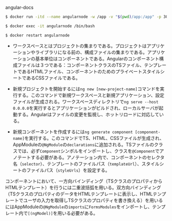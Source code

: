 angular-docs

```bash
$ docker run -itd --name angularnode -w /app -v "$(pwd)/app:/app" -p 3000:3000 node

$ docker exec -it angularnode /bin/bash

$ docker restart angularnode
```

- ワークスペースとはプロジェクトの集まりである。プロジェクトはアプリケーションやライブラリになる前の、構成ファイルの集まりである。アプリケーションの基本単位はコンポーネントである。Angularのコンポーネント構成ファイルは３つである：コンポーネントクラスのTSファイル、テンプレートであるHTMLファイル、コンポーネントのためのプライベートスタイルシートであるCSSファイルである。

- 新規プロジェクトを開始するには`ng new [new-project-name]`コマンドを実行する。このコマンドで新規ワークスペースと新規アプリケーション、設定ファイルが生成される。ワークスペースディレクトリで`ng serve --host 0.0.0.0`を実行するとアプリケーションがビルドされ、ローカルサーバが起動する。Angularはファイルの変更を監視し、ホットリロードに対応している。

- 新規コンポーネントを作成するには`ng generate component [component-name]`を実行する。このコマンドでTS、HTML、CSSファイルが生成され、AppModuleの`@NgModule`の`declarations`に追加される。TSファイルのクラスでは、必ず`Component`シンボルをインポートし、クラスを`@Component`でアノテートする必要がある。アノテーション内で、コンポーネントのセレクタ名（`selector`）、テンプレートのファイルパス（`templateUrl`）、スタイルシートのファイルパス（`styleUrls`）を設定する。

コンポーネントにおいて、一方向バインディング（TSクラスのプロパティからHTMLテンプレート）を行うには二重波括弧を用いる。双方向バインディング（TSクラスのプロパティのデータをHTMLテンプレートに表示し、HTMLテンプレートでユーザの入力を取得しTSクラスのプロパティを書き換える）を用いるにはAppModuleの`@NgModule`の`imports`に`FormsModules`をインポートし、テンプレート内で`[(ngModel)]`を用いる必要がある。